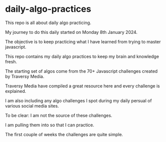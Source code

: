 # daily-algo-practices

This repo is all about daily algo practicing.

My journey to do this daily started on Monday 8th January 2024.

The objective is to keep practicing what I have learned from trying to master javascript.

This repo contains my daily algo practices to keep my brain and knowledge fresh.

The starting set of algos come from the 70+ Javascript challenges created by Traversy Media.

Traversy Media have compiled a great resource here and every challenge is explained.

I am also including any algo challenges I spot during my daily persual of various social media sites.

To be clear: I am not the source of these challenges.

I am pulling them into so that I can practice.

The first couple of weeks the challenges are quite simple.

